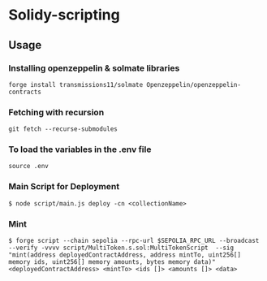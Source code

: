 # Solidy-scripting

## Usage

### Installing openzeppelin & solmate libraries 

````shell
forge install transmissions11/solmate Openzeppelin/openzeppelin-contracts
````

### Fetching with recursion

```shell
git fetch --recurse-submodules
```

### To load the variables in the .env file

```shell
source .env
```

### Main Script for Deployment

```shell
$ node script/main.js deploy -cn <collectionName>
```

### Mint

```shell
$ forge script --chain sepolia --rpc-url $SEPOLIA_RPC_URL --broadcast --verify -vvvv script/MultiToken.s.sol:MultiTokenScript  --sig "mint(address deployedContractAddress, address mintTo, uint256[] memory ids, uint256[] memory amounts, bytes memory data)" <deployedContractAddress> <mintTo> <ids []> <amounts []> <data>
```